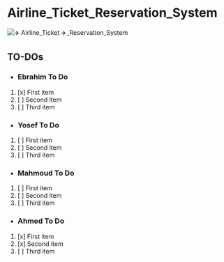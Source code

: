 # Airline_Ticket_Reservation_System

![✈️ Airline_Ticket ✈️_Reservation_System](https://github.com/Ebrahim-Gamal-77/Airline_Ticket_Reservation_System/assets/149944484/a5788b21-bee8-4ce3-972e-860a36a77841)

## TO-DOs
- ### Ebrahim To Do
1. [x] First item
2. [ ] Second item
3. [ ] Third item


- ### Yosef To Do
1. [ ] First item
2. [ ] Second item
3. [ ] Third item


- ### Mahmoud To Do
1. [ ] First item
2. [ ] Second item
3. [ ] Third item


- ### Ahmed To Do
1. [x] First item
2. [x] Second item
3. [ ] Third item


